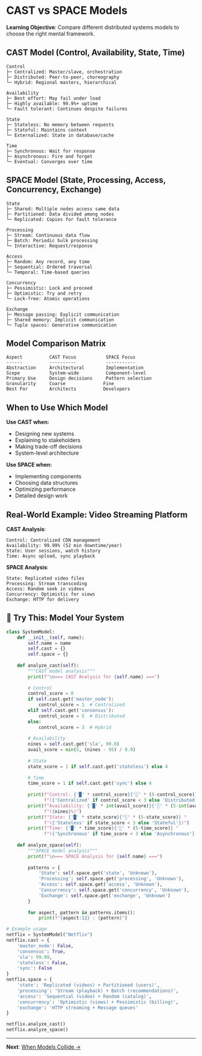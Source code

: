 # CAST vs SPACE Models

**Learning Objective**: Compare different distributed systems models to choose the right mental framework.

## CAST Model (Control, Availability, State, Time)

```
Control
├─ Centralized: Master/slave, orchestration
├─ Distributed: Peer-to-peer, choreography
└─ Hybrid: Regional masters, hierarchical

Availability  
├─ Best effort: May fail under load
├─ Highly available: 99.9%+ uptime
└─ Fault tolerant: Continues despite failures

State
├─ Stateless: No memory between requests
├─ Stateful: Maintains context
└─ Externalized: State in database/cache

Time
├─ Synchronous: Wait for response
├─ Asynchronous: Fire and forget
└─ Eventual: Converges over time
```

## SPACE Model (State, Processing, Access, Concurrency, Exchange)

```
State
├─ Shared: Multiple nodes access same data
├─ Partitioned: Data divided among nodes
└─ Replicated: Copies for fault tolerance

Processing
├─ Stream: Continuous data flow
├─ Batch: Periodic bulk processing
└─ Interactive: Request/response

Access
├─ Random: Any record, any time
├─ Sequential: Ordered traversal
└─ Temporal: Time-based queries

Concurrency
├─ Pessimistic: Lock and proceed
├─ Optimistic: Try and retry
└─ Lock-free: Atomic operations

Exchange
├─ Message passing: Explicit communication
├─ Shared memory: Implicit communication
└─ Tuple spaces: Generative communication
```

## Model Comparison Matrix

```
Aspect          CAST Focus           SPACE Focus
------          ----------           -----------
Abstraction     Architectural        Implementation
Scope           System-wide          Component-level
Primary Use     Design decisions     Pattern selection
Granularity     Coarse              Fine
Best For        Architects          Developers
```

## When to Use Which Model

**Use CAST when:**
- Designing new systems
- Explaining to stakeholders
- Making trade-off decisions
- System-level architecture

**Use SPACE when:**
- Implementing components
- Choosing data structures
- Optimizing performance
- Detailed design work

## Real-World Example: Video Streaming Platform

**CAST Analysis**:
```
Control: Centralized CDN management
Availability: 99.99% (52 min downtime/year)
State: User sessions, watch history
Time: Async upload, sync playback
```

**SPACE Analysis**:
```
State: Replicated video files
Processing: Stream transcoding
Access: Random seek in videos
Concurrency: Optimistic for views
Exchange: HTTP for delivery
```

## 🔧 Try This: Model Your System

```python
class SystemModel:
    def __init__(self, name):
        self.name = name
        self.cast = {}
        self.space = {}
    
    def analyze_cast(self):
        """CAST model analysis"""
        print(f"\n=== CAST Analysis for {self.name} ===")
        
        # Control
        control_score = 0
        if self.cast.get('master_node'):
            control_score = 1  # Centralized
        elif self.cast.get('consensus'):
            control_score = 5  # Distributed
        else:
            control_score = 3  # Hybrid
            
        # Availability
        nines = self.cast.get('sla', 99.0)
        avail_score = min(5, (nines - 95) / 0.9)
        
        # State
        state_score = 1 if self.cast.get('stateless') else 4
        
        # Time
        time_score = 1 if self.cast.get('sync') else 4
        
        print(f"Control: {'█' * control_score}{'░' * (5-control_score)} "
              f"({'Centralized' if control_score < 3 else 'Distributed'})")
        print(f"Availability: {'█' * int(avail_score)}{'░' * (5-int(avail_score))} "
              f"({nines}%)")
        print(f"State: {'█' * state_score}{'░' * (5-state_score)} "
              f"({'Stateless' if state_score < 3 else 'Stateful'})")
        print(f"Time: {'█' * time_score}{'░' * (5-time_score)} "
              f"({'Synchronous' if time_score < 3 else 'Asynchronous'})")
    
    def analyze_space(self):
        """SPACE model analysis"""
        print(f"\n=== SPACE Analysis for {self.name} ===")
        
        patterns = {
            'State': self.space.get('state', 'Unknown'),
            'Processing': self.space.get('processing', 'Unknown'),
            'Access': self.space.get('access', 'Unknown'),
            'Concurrency': self.space.get('concurrency', 'Unknown'),
            'Exchange': self.space.get('exchange', 'Unknown')
        }
        
        for aspect, pattern in patterns.items():
            print(f"{aspect:12} : {pattern}")

# Example usage
netflix = SystemModel("Netflix")
netflix.cast = {
    'master_node': False,
    'consensus': True,
    'sla': 99.99,
    'stateless': False,
    'sync': False
}
netflix.space = {
    'state': 'Replicated (videos) + Partitioned (users)',
    'processing': 'Stream (playback) + Batch (recommendations)',
    'access': 'Sequential (video) + Random (catalog)',
    'concurrency': 'Optimistic (views) + Pessimistic (billing)',
    'exchange': 'HTTP streaming + Message queues'
}

netflix.analyze_cast()
netflix.analyze_space()
```

---

**Next**: [When Models Collide →](models-collide.md)